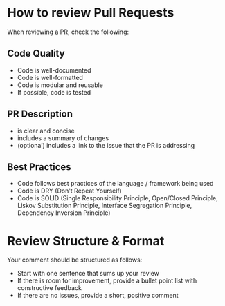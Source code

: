# How to review Pull Requests

When reviewing a PR, check the following:

## Code Quality
- Code is well-documented
- Code is well-formatted
- Code is modular and reusable
- If possible, code is tested

## PR Description
- is clear and concise
- includes a summary of changes
- (optional) includes a link to the issue that the PR is addressing

## Best Practices
- Code follows best practices of the language / framework being used
- Code is DRY (Don't Repeat Yourself)
- Code is SOLID (Single Responsibility Principle, Open/Closed Principle, Liskov Substitution Principle, Interface Segregation Principle, Dependency Inversion Principle)

# Review Structure & Format
Your comment should be structured as follows:
- Start with one sentence that sums up your review
- If there is room for improvement, provide a bullet point list with constructive feedback
- If there are no issues, provide a short, positive comment